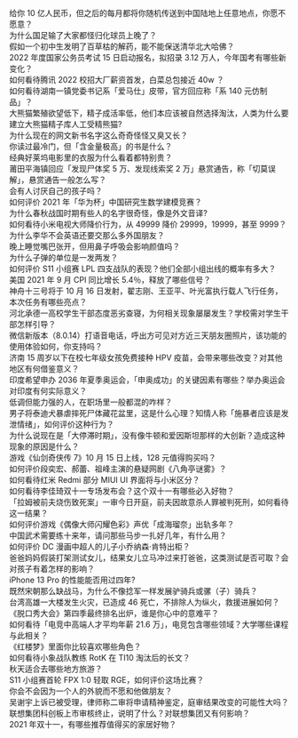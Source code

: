 给你 10 亿人民币，但之后的每月都将你随机传送到中国陆地上任意地点，你愿不愿意？  
为什么国足输了大家都怪归化球员上晚了？  
假如一个初中生发明了百草枯的解药，能不能保送清华北大哈佛？  
2022 年度国家公务员考试 15 日启动报名，拟招录 3.12 万人，今年国考有哪些新变化？  
如何看待腾讯 2022 校招大厂薪资首发，白菜总包接近 40w ？  
如何看待湖南一镇党委书记系「爱马仕」皮带，官方回应称「系 140 元仿制品」？  
大熊猫繁殖欲望低下，精子成活率低，他们本应该被自然选择淘汰，人类为什么要建立大熊猫精子库人工受精熊猫?  
为什么现在的网文新书名字这么奇奇怪怪又臭又长？  
你读过最冷门，但「含金量极高」的书是什么？  
经典好莱坞电影里的衣服为什么看着都特别贵？  
莆田平海镇回应「发现尸体奖 5 万、发现线索奖 2 万」悬赏通告，称「切莫误解」，悬赏通告一般怎么写？  
会有人讨厌自己的孩子吗？  
如何评价 2021 年「华为杯」中国研究生数学建模竞赛？  
为什么春秋战国时期有些人的名字很奇怪，像是外文音译?  
如何看待小米电视大师降价行为，从 49999 降价 29999，19999，甚至 9999？  
为什么李华不会英语还要交那么多外国朋友？  
晚上睡觉嘴巴张开，但用鼻子呼吸会影响颜值吗？  
为什么子弹的单位是一发两发？  
如何评价 S11 小组赛 LPL 四支战队的表现？他们全部小组出线的概率有多大？  
美国 2021 年 9 月 CPI 同比增长 5.4％，释放了哪些信号？  
神舟十三号将于 10 月 16 日发射，翟志刚、王亚平、叶光富执行载人飞行任务，本次任务有哪些亮点？  
河北承德一高校学生干部态度恶劣查寝，为何相关现象屡屡发生？学校需对学生干部怎样引导？  
微信新版本（8.0.14）打语音电话，呼出方可见对方近三天朋友圈照片，该功能的使用体验如何，你支持吗？  
济南 15 周岁以下在校七年级女孩免费接种 HPV 疫苗，会带来哪些改变？对其他地区有何借鉴意义？  
印度希望申办 2036 年夏季奥运会，「申奥成功」的关键因素有哪些？举办奥运会对印度有何实际意义？  
低调但能力强的人，在职场里一般都混的咋样？  
男子将泰迪犬暴虐摔死尸体藏花盆里，这是什么心理？知情人称「施暴者应该是发泄情绪」，如何评价这种行为？  
为什么说现在是「大停滞时期」，没有像牛顿和爱因斯坦那样的大创新？造成这种现象的原因是什么？  
游戏《仙剑奇侠传 7》10 月 15 日上线，128 元值得购买吗？  
如何评价段奕宏、郝蕾、祖峰主演的悬疑网剧《八角亭谜雾》？  
如何看待红米 Redmi 部分 MIUI UI 界面将与小米区分？  
如何看待李佳琦双十一专场发布会？这个双十一有哪些必入好物？  
「拉姆被前夫烧伤致死案」一审今日开庭，前夫因故意杀人罪被判死刑，如何看待这一结果？  
如何评价游戏《偶像大师闪耀色彩》声优「成海瑠奈」出轨多年？  
中国武术需要练十来年，请问那些马步一扎好几年，有什么用？  
如何评价 DC 漫画中超人的儿子小乔纳森·肯特出柜？  
爸爸妈妈假装打架测试女儿，结果女儿立马冲过来打爸爸，这类测试是否可取？会对孩子有着怎样的影响？  
iPhone 13 Pro 的性能能否用过四年?  
既然宋朝那么缺战马，为什么不像捻军一样发展驴骑兵或骡（子）骑兵？  
台湾高雄一大楼发生火灾，已造成 46 死亡，不排除人为纵火，救援进展如何？  
《脱口秀大会》第四季最终排名出炉，谁是你心中的意难平？  
如何看待「电竞中高端人才平均年薪 21.6 万」，电竞包含哪些领域？大学哪些课程与此相关？  
《红楼梦》里面你比较喜欢哪些角色？  
如何看待小象战队教练 RotK 在 TI10 淘汰后的长文？  
秋天适合去哪些地方旅游？  
S11 小组赛首轮 FPX 1:0 轻取 RGE，如何评价这场比赛？  
你会不会因为一个人的外貌而不愿和他做朋友？  
吴谢宇上诉已被受理，律师称二审将申请精神鉴定，庭审结果改变的可能性大吗？  
联想集团科创板上市审核终止，说明了什么？对联想集团又有何影响？  
2021 年双十一，有哪些推荐值得买的家居好物？  
